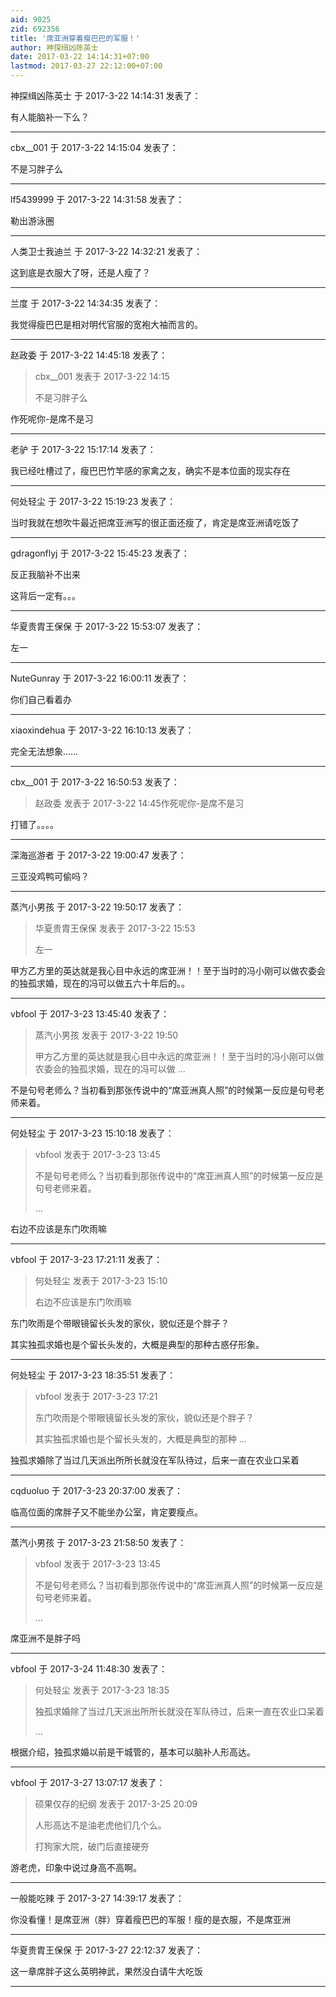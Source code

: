 ```yaml
---
aid: 9025
zid: 692356
title: '席亚洲穿着瘦巴巴的军服！'
author: 神探缉凶陈英士
date: 2017-03-22 14:14:31+07:00
lastmod: 2017-03-27 22:12:00+07:00
---
```


神探缉凶陈英士 于 2017-3-22 14:14:31 发表了：

有人能脑补一下么？

---------

cbx__001 于 2017-3-22 14:15:04 发表了：

不是习胖子么

---------

lf5439999 于 2017-3-22 14:31:58 发表了：

勒出游泳圈

---------

人类卫士我迪兰 于 2017-3-22 14:32:21 发表了：

这到底是衣服大了呀，还是人瘦了？

---------

兰度 于 2017-3-22 14:34:35 发表了：

我觉得瘦巴巴是相对明代官服的宽袍大袖而言的。

---------

赵政委 于 2017-3-22 14:45:18 发表了：

> cbx\_\_001 发表于 2017-3-22 14:15
> 
> 不是习胖子么



作死呢你-是席不是习

---------

老驴 于 2017-3-22 15:17:14 发表了：

我已经吐槽过了，瘦巴巴竹竿感的家禽之友，确实不是本位面的现实存在

---------

何处轻尘 于 2017-3-22 15:19:23 发表了：

当时我就在想吹牛最近把席亚洲写的很正面还瘦了，肯定是席亚洲请吃饭了

---------

gdragonflyj 于 2017-3-22 15:45:23 发表了：

反正我脑补不出来

这背后一定有。。。

---------

华夏贵胄王保保 于 2017-3-22 15:53:07 发表了：

左一

---------

NuteGunray 于 2017-3-22 16:00:11 发表了：

你们自己看着办

---------

xiaoxindehua 于 2017-3-22 16:10:13 发表了：

完全无法想象……

---------

cbx__001 于 2017-3-22 16:50:53 发表了：

> 赵政委 发表于 2017-3-22 14:45作死呢你-是席不是习



打错了。。。。

---------

深海巡游者 于 2017-3-22 19:00:47 发表了：

三亚没鸡鸭可偷吗？

---------

蒸汽小男孩 于 2017-3-22 19:50:17 发表了：

> 华夏贵胄王保保 发表于 2017-3-22 15:53
> 
> 左一



甲方乙方里的英达就是我心目中永远的席亚洲！！至于当时的冯小刚可以做农委会的独孤求婚，现在的冯可以做五六十年后的。。

---------

vbfool 于 2017-3-23 13:45:40 发表了：

> 蒸汽小男孩 发表于 2017-3-22 19:50
> 
> 甲方乙方里的英达就是我心目中永远的席亚洲！！至于当时的冯小刚可以做农委会的独孤求婚，现在的冯可以做 ...



不是句号老师么？当初看到那张传说中的“席亚洲真人照”的时候第一反应是句号老师来着。

---------

何处轻尘 于 2017-3-23 15:10:18 发表了：

> vbfool 发表于 2017-3-23 13:45
> 
> 不是句号老师么？当初看到那张传说中的“席亚洲真人照”的时候第一反应是句号老师来着。
> 
> ...



右边不应该是东门吹雨嘛

---------

vbfool 于 2017-3-23 17:21:11 发表了：

> 何处轻尘 发表于 2017-3-23 15:10
> 
> 右边不应该是东门吹雨嘛



东门吹雨是个带眼镜留长头发的家伙，貌似还是个胖子？

其实独孤求婚也是个留长头发的，大概是典型的那种古惑仔形象。

---------

何处轻尘 于 2017-3-23 18:35:51 发表了：

> vbfool 发表于 2017-3-23 17:21
> 
> 东门吹雨是个带眼镜留长头发的家伙，貌似还是个胖子？
> 
> 其实独孤求婚也是个留长头发的，大概是典型的那种 ...



独孤求婚除了当过几天派出所所长就没在军队待过，后来一直在农业口呆着

---------

cqduoluo 于 2017-3-23 20:37:00 发表了：

临高位面的席胖子又不能坐办公室，肯定要瘦点。

---------

蒸汽小男孩 于 2017-3-23 21:58:50 发表了：

> vbfool 发表于 2017-3-23 13:45
> 
> 不是句号老师么？当初看到那张传说中的“席亚洲真人照”的时候第一反应是句号老师来着。
> 
> ...



席亚洲不是胖子吗

---------

vbfool 于 2017-3-24 11:48:30 发表了：

> 何处轻尘 发表于 2017-3-23 18:35
> 
> 独孤求婚除了当过几天派出所所长就没在军队待过，后来一直在农业口呆着
> 
> ...



根据介绍，独孤求婚以前是干城管的，基本可以脑补人形高达。

---------

vbfool 于 2017-3-27 13:07:17 发表了：

> 硕果仅存的纪纲 发表于 2017-3-25 20:09
> 
> 人形高达不是油老虎他们几个么。
> 
> 打狗家大院，破门后直接硬夯



游老虎，印象中说过身高不高啊。

---------

一般能吃辣 于 2017-3-27 14:39:17 发表了：

你没看懂！是席亚洲（胖）穿着瘦巴巴的军服！瘦的是衣服，不是席亚洲

---------

华夏贵胄王保保 于 2017-3-27 22:12:37 发表了：

这一章席胖子这么英明神武，果然没白请牛大吃饭

---------

